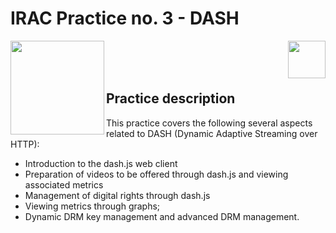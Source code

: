 # IRAC Practice no. 3 - DASH

<img  align="left" width="150" style="float: left;" src="https://www.upm.es/sfs/Rectorado/Gabinete%20del%20Rector/Logos/UPM/CEI/LOGOTIPO%20leyenda%20color%20JPG%20p.png">
<img  align="right" width="60" style="float: right;" src="https://www.dit.upm.es/images/dit08.gif">

<br/><br/><br/>

## Practice description

This practice covers the following several aspects related to DASH (Dynamic Adaptive Streaming over HTTP):

* Introduction to the dash.js web client
* Preparation of videos to be offered through dash.js and viewing associated metrics
* Management of digital rights through dash.js
* Viewing metrics through graphs; 
* Dynamic DRM key management and advanced DRM management. 

